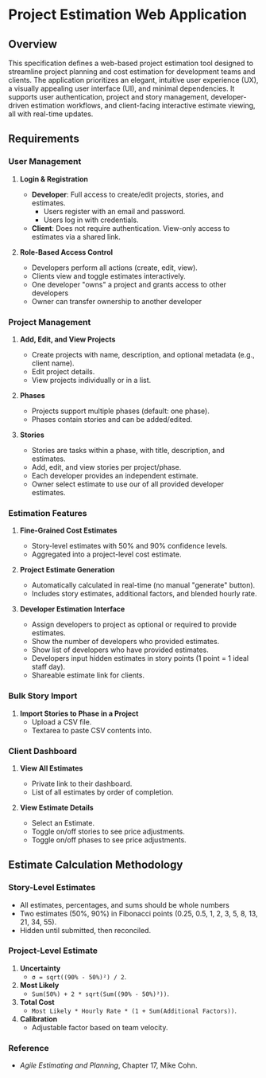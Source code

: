 # Project Estimation Web Application

## Overview
This specification defines a web-based project estimation tool designed to streamline project planning and cost estimation for development teams and clients. The application prioritizes an elegant, intuitive user experience (UX), a visually appealing user interface (UI), and minimal dependencies. It supports user authentication, project and story management, developer-driven estimation workflows, and client-facing interactive estimate viewing, all with real-time updates.

## Requirements

### User Management
1. **Login & Registration**
   - **Developer**: Full access to create/edit projects, stories, and estimates.
		- Users register with an email and password.
		- Users log in with credentials.
   - **Client**: Does not require authentication. View-only access to estimates via a shared link.

2. **Role-Based Access Control**
   - Developers perform all actions (create, edit, view).
   - Clients view and toggle estimates interactively.
   - One developer "owns" a project and grants access to other developers
   - Owner can transfer ownership to another developer

### Project Management
1. **Add, Edit, and View Projects**
   - Create projects with name, description, and optional metadata (e.g., client name).
   - Edit project details.
   - View projects individually or in a list.

2. **Phases**
   - Projects support multiple phases (default: one phase).
   - Phases contain stories and can be added/edited.

3. **Stories**
   - Stories are tasks within a phase, with title, description, and estimates.
   - Add, edit, and view stories per project/phase.
   - Each developer provides an independent estimate.
   - Owner select estimate to use our of all provided developer estimates.

### Estimation Features
1. **Fine-Grained Cost Estimates**
   - Story-level estimates with 50% and 90% confidence levels.
   - Aggregated into a project-level cost estimate.

2. **Project Estimate Generation**
   - Automatically calculated in real-time (no manual "generate" button).
   - Includes story estimates, additional factors, and blended hourly rate.

3. **Developer Estimation Interface**
   - Assign developers to project as optional or required to provide estimates.
   - Show the number of developers who provided estimates.
   - Show list of developers who have provided estimates.
   - Developers input hidden estimates in story points (1 point = 1 ideal staff day).
   - Shareable estimate link for clients.

### Bulk Story Import
1. **Import Stories to Phase in a Project**
   - Upload a CSV file.
   - Textarea to paste CSV contents into.

### Client Dashboard
1. **View All Estimates**
   - Private link to their dashboard.
   - List of all estimates by order of completion.

2. **View Estimate Details**
   - Select an Estimate.
   - Toggle on/off stories to see price adjustments.
   - Toggle on/off phases to see price adjustments.

## Estimate Calculation Methodology

### Story-Level Estimates
- All estimates, percentages, and sums should be whole numbers
- Two estimates (50%, 90%) in Fibonacci points (0.25, 0.5, 1, 2, 3, 5, 8, 13, 21, 34, 55).
- Hidden until submitted, then reconciled.

### Project-Level Estimate
1. **Uncertainty**
   - `σ = sqrt((90% - 50%)²) / 2`.
2. **Most Likely**
   - `Sum(50%) + 2 * sqrt(Sum((90% - 50%)²))`.
3. **Total Cost**
   - `Most Likely * Hourly Rate * (1 + Sum(Additional Factors))`.
4. **Calibration**
   - Adjustable factor based on team velocity.

### Reference
- *Agile Estimating and Planning*, Chapter 17, Mike Cohn.